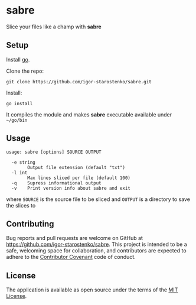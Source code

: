 # sabre
Slice your files like a champ with **sabre**

## Setup

Install [go](https://golang.org/doc/install).

Clone the repo:
```
git clone https://github.com/igor-starostenko/sabre.git
```

Install:
```
go install
```
It compiles the module and makes **sabre** executable available under `~/go/bin`

## Usage

```
usage: sabre [options] SOURCE OUTPUT

  -e string
    	Output file extension (default "txt")
  -l int
    	Max lines sliced per file (default 100)
  -q	Supress informational output
  -v	Print version info about sabre and exit
```
where `SOURCE` is the source file to be sliced
and `OUTPUT` is a directory to save the slices to

## Contributing

Bug reports and pull requests are welcome on GitHub at https://github.com/igor-starostenko/sabre. This project is intended to be a safe, welcoming space for collaboration, and contributors are expected to adhere to the [Contributor Covenant](http://contributor-covenant.org) code of conduct.

## License

The application is available as open source under the terms of the [MIT License](https://opensource.org/licenses/MIT).
